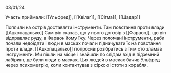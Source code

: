 03/01/24

Участь приймали: [[Ульфред]], [[Квілаг]], [[Сігма]], [[Шадар]]

Поплили на острів доставляти інструменти. Там повстання проти влади [[Ацкопацалько]]
Сам він сказав, що у нього договір з [[Фараон]], що він відправляє руду, а Фараон йому їжу. Через поломані інструменти, раби почали недоїдати і люди в масках почали підначувати їх на повстання проти влади.
[[Ацкопацалько]] попросив розібратись з тим хто зламав інструменти.
Ми пішли на місце і знайшли по слідам вхід в підземний лабіринт, де були люди в масках. 
Цих людей в масках бачив Ульфред через психометрію, коли контактував з сіркою істоти з корабля.